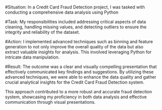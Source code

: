 #Situation:
In a Credit Card Fraud Detection project, I was tasked with conducting a comprehensive data analysis using Python

#Task:
My responsibilities included addressing critical aspects of data cleaning, handling missing values, and detecting outliers to ensure the integrity and reliability of the dataset.

#Action:
I implemented advanced techniques such as binning and feature generation to not only improve the overall quality of the data but also extract valuable insights for analysis. This involved leveraging Python for intricate data manipulation.

#Result:
The outcome was a clear and visually compelling presentation that effectively communicated key findings and suggestions. By utilizing these advanced techniques, we were able to enhance the data quality and gather crucial analytical insights for the Credit Card Fraud Detection system.

This approach contributed to a more robust and accurate fraud detection system, showcasing my proficiency in both data analysis and effective communication through visual presentations.
